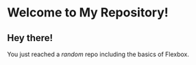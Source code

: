 # Welcome to My Repository!

## Hey there!

You just reached a _random_ repo including the basics of Flexbox.

